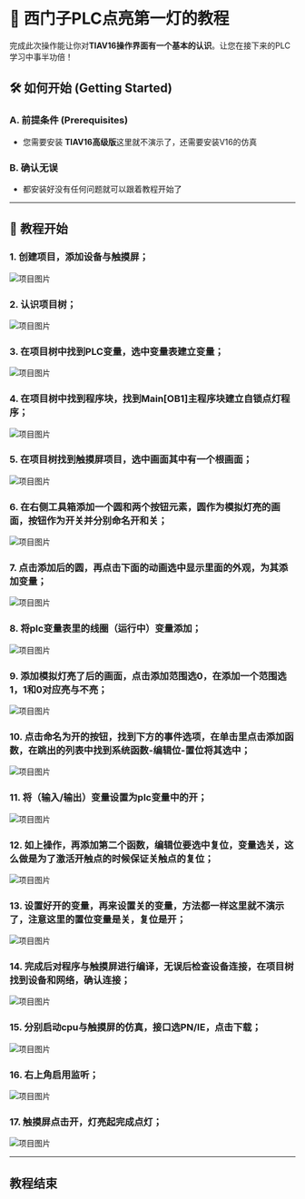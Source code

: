 # 🚀 西门子PLC点亮第一灯的教程



完成此次操作能让你对**TIAV16操作界面有一个基本的认识**。让您在接下来的PLC学习中事半功倍！



## 🛠️ 如何开始 (Getting Started)

### A. 前提条件 (Prerequisites)

- 您需要安装 **TIAV16高级版**这里就不演示了，还需要安装V16的仿真

###  B. 确认无误

- 都安装好没有任何问题就可以跟着教程开始了






---

## 📝 教程开始

### 1.  创建项目，添加设备与触摸屏；

![项目图片](%E6%96%B0%E5%BB%BA%E6%96%87%E4%BB%B6%E5%A4%B9/1.jpg)


### 2. 认识项目树；

![项目图片](%E6%96%B0%E5%BB%BA%E6%96%87%E4%BB%B6%E5%A4%B9/2.jpg)

### 3. 在项目树中找到PLC变量，选中变量表建立变量；
![项目图片](%E6%96%B0%E5%BB%BA%E6%96%87%E4%BB%B6%E5%A4%B9/3.jpg)


### 4.  在项目树中找到程序块，找到Main[OB1]主程序块建立自锁点灯程序；

![项目图片](%E6%96%B0%E5%BB%BA%E6%96%87%E4%BB%B6%E5%A4%B9/4.png)

### 5. 在项目树找到触摸屏项目，选中画面其中有一个根画面；

![项目图片](%E6%96%B0%E5%BB%BA%E6%96%87%E4%BB%B6%E5%A4%B9/5.jpg)

### 6. 在右侧工具箱添加一个圆和两个按钮元素，圆作为模拟灯亮的画面，按钮作为开关并分别命名开和关；

![项目图片](%E6%96%B0%E5%BB%BA%E6%96%87%E4%BB%B6%E5%A4%B9/6.jpg)

### 7. 点击添加后的圆，再点击下面的动画选中显示里面的外观，为其添加变量；

![项目图片](%E6%96%B0%E5%BB%BA%E6%96%87%E4%BB%B6%E5%A4%B9/7.jpg)

### 8. 将plc变量表里的线圈（运行中）变量添加；

![项目图片](%E6%96%B0%E5%BB%BA%E6%96%87%E4%BB%B6%E5%A4%B9/8.jpg)

### 9. 添加模拟灯亮了后的画面，点击添加范围选0，在添加一个范围选1，1和0对应亮与不亮；

![项目图片](%E6%96%B0%E5%BB%BA%E6%96%87%E4%BB%B6%E5%A4%B9/9.jpg)

### 10. 点击命名为开的按钮，找到下方的事件选项，在单击里点击添加函数，在跳出的列表中找到系统函数-编辑位-置位将其选中；

![项目图片](%E6%96%B0%E5%BB%BA%E6%96%87%E4%BB%B6%E5%A4%B9/10.jpg)

### 11. 将（输入/输出）变量设置为plc变量中的开；

![项目图片](%E6%96%B0%E5%BB%BA%E6%96%87%E4%BB%B6%E5%A4%B9/11.jpg)

### 12. 如上操作，再添加第二个函数，编辑位要选中复位，变量选关，这么做是为了激活开触点的时候保证关触点的复位；

![项目图片](%E6%96%B0%E5%BB%BA%E6%96%87%E4%BB%B6%E5%A4%B9/12.png)

### 13. 设置好开的变量，再来设置关的变量，方法都一样这里就不演示了，注意这里的置位变量是关，复位是开；

![项目图片](%E6%96%B0%E5%BB%BA%E6%96%87%E4%BB%B6%E5%A4%B9/13.png)

### 14. 完成后对程序与触摸屏进行编译，无误后检查设备连接，在项目树找到设备和网络，确认连接；

![项目图片](%E6%96%B0%E5%BB%BA%E6%96%87%E4%BB%B6%E5%A4%B9/14.jpg)

### 15. 分别启动cpu与触摸屏的仿真，接口选PN/IE，点击下载；

![项目图片](%E6%96%B0%E5%BB%BA%E6%96%87%E4%BB%B6%E5%A4%B9/15.jpg)

### 16. 右上角启用监听；

![项目图片](%E6%96%B0%E5%BB%BA%E6%96%87%E4%BB%B6%E5%A4%B9/16.jpg)

### 17. 触摸屏点击开，灯亮起完成点灯；

![项目图片](%E6%96%B0%E5%BB%BA%E6%96%87%E4%BB%B6%E5%A4%B9/17.png)

---
教程结束
---

